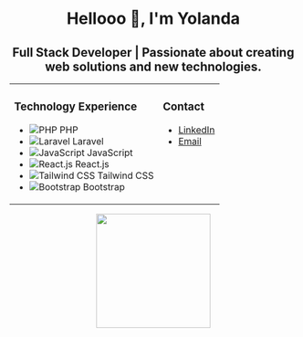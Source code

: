

<h1 align="center">Hellooo 👋, I'm Yolanda</h1>
<h2 align="center">Full Stack Developer | Passionate about creating web solutions and new technologies.</h2>

<div align="center">
  <table>
    <tr>
      <td valign="top">
        <h3>Technology Experience</h3>
        <ul>
          <li>
            <img src="https://img.shields.io/badge/PHP-777BB4?style=for-the-badge&logo=php&logoColor=white" alt="PHP">
            PHP
          </li>
          <li>
            <img src="https://img.shields.io/badge/Laravel-FF2D20?style=for-the-badge&logo=laravel&logoColor=white" alt="Laravel">
            Laravel
          </li>
          <li>
            <img src="https://img.shields.io/badge/JavaScript-F7DF1E?style=for-the-badge&logo=javascript&logoColor=black" alt="JavaScript">
            JavaScript
          </li>
          <li>
            <img src="https://img.shields.io/badge/React.js-61DAFB?style=for-the-badge&logo=react&logoColor=white" alt="React.js">
            React.js
          </li>
          <li>
            <img src="https://img.shields.io/badge/Tailwind_CSS-38B2AC?style=for-the-badge&logo=tailwind-css&logoColor=white" alt="Tailwind CSS">
            Tailwind CSS
          </li>
          <li>
            <img src="https://img.shields.io/badge/Bootstrap-563D7C?style=for-the-badge&logo=bootstrap&logoColor=white" alt="Bootstrap">
            Bootstrap
          </li>
        </ul>
      </td>
      <td valign="top">
        <h3>Contact</h3>
        <ul>
          <li>
            <a href="https://www.linkedin.com/in/yolandazahoneroalfaro/">LinkedIn</a>
          </li>
          <li>
            <a href="mailto:alfaroyolanda@hotmail.com">Email</a>
          </li>
        </ul>
      </td>
    </tr>
  </table>
</div>


<div align="center">
    <img src="https://media3.giphy.com/media/v1.Y2lkPTc5MGI3NjExNDAwZWZjOTc5NDM2Y2E0NWM5Zjk5MmRhZjlhMjlhNTM0YTYwYmY2NyZlcD12MV9pbnRlcm5hbF9naWZzX2dpZklkJmN0PWc/wf5mC3pbEOl8jySCJe/giphy.gif" width="200" >
</div>


<!--
**alfaryolanda79/alfaryolanda79** is a ✨ _special_ ✨ repository because its `README.md` (this file) appears on your GitHub profile.

Here are some ideas to get you started:

- 🔭 I’m currently working on ...
- 🌱 I’m currently learning ...
- 👯 I’m looking to collaborate on ...
- 🤔 I’m looking for help with ...
- 💬 Ask me about ...
- 📫 How to reach me: ...
- 😄 Pronouns: ...
- ⚡ Fun fact: ...
-->

